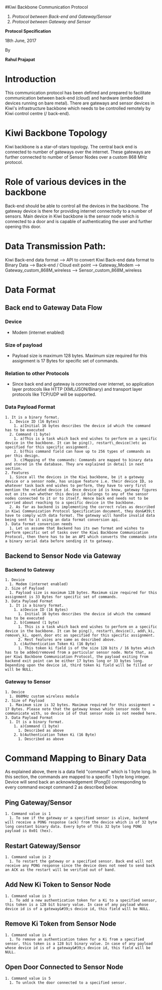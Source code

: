 #Kiwi Backbone Communication Protocol

1. _Protocol between Back-end and Gateway/Sensor_
2. _Protocol between Gateway and Sensor_



**Protocol Specification**

18th June, 2017





By

**Rahul Prajapat**





















# Introduction

This communication protocol has been defined and prepared to facilitate communication between back-end (cloud) and hardware (embedded devices running on bare metal). There are gateways and sensor devices in Kiwi&#39;s infrastructure backbone which needs to be controlled remotely by Kiwi control centre (/ back-end).

# Kiwi Backbone Topology

Kiwi backbone is a star-of-stars topology. The central back end is connected to number of gateways over the internet. These gateways are further connected to number of Sensor Nodes over a custom 868 MHz protocol.

# Role of various devices in the backbone

Back-end should be able to control all the devices in the backbone. The gateway device is there for providing internet connectivity to a number of sensors. Main device in Kiwi backbone is the sensor node which is connected to a door and is capable of authenticating the user and further opening this door.

# Data Transmission Path:

Kiwi Back-end data format --&gt; API to convert Kiwi Back-end data format to Binary Data --&gt; Back-end / Cloud exit point --&gt; Gateway\_Modem --&gt; Gateway\_custom\_868M\_wireless --&gt; Sensor\_custom\_868M\_wireless

# Data Format

## Back end to Gateway Data Flow

### Device
- Modem (internet enabled)

### Size of payload
- Payload size is maximum 128 bytes. Maximum size required for this assignment is 17 Bytes for specific set of commands.

### Relation to other Protocols
- Since back end and gateway is connected over internet, so application layer protocols like HTTP (XML/JSON/Binary) and transport layer protocols like TCP/UDP will be supported.

### Data Payload Format
    1. It is a binary format.
      1. Device ID (16 Bytes)
        1. a)Initial 16 bytes describes the device id which the command has to be executed
      2. Command (1 byte)
        1. a)This is a task which back end wishes to perform on a specific device in the backbone. It can be ping(), restart\_device()etc as specified for this specific assignment.
        2. b)This command field can have up to 256 types of commands as per this design.
        3. c)Mapping of the commands: Commands are mapped to binary data and stored in the database. They are explained in detail in next section.
    2. Features
      1. Since all the devices in the Kiwi backbone, be it a gateway device or a sensor node, has unique feature i.e. their device ID, so whatever task back end wishes to perform, they have to very first mention the related device id. Once device id is know, gateway figures out on its own whether this device id belongs to any of the sensor nodes connected to it or to itself. Hence back end needs not to be worried about reaching to a specific device in the backbone.
      2. As far as backend is implementing the correct rules as described in Kiwi Communication Protocol Specification document, they don&#39;t have to comply with data format. The gateway will handle invalid data being sent to it using an data format conversion api.
    3. Data format conversion needs
      1. Let us assume that Backend has its own format and wishes to perform specific set of tasks over the Kiwi Backbone Communication Protocol, then there has to be an API which converts the commands into a binary serial data before sending it to gateway.

## Backend to Sensor Node via Gateway

### Backend to Gateway
    1. Device
      1. Modem (internet enabled)
    2. Size of Payload
      1. Payload size is maximum 128 bytes. Maximum size required for this assignment is 33 Bytes for specific set of commands.
    3. Data Payload Format
      1. It is a binary format.
        1. a)Device ID (16 Bytes)
          1. Initial 16 bytes describes the device id which the command has to be executed
        2. b)Command (1 byte)
          1. This is a task which back end wishes to perform on a specific device in the backbone. It can be ping(), restart\_device(), add\_ki, remove\_ki, open\_door etc as specified for this specific assignment.
          2. Rest features are same as described above.
        3. c)Authentication Token Ki (16 Byte)
          1. This token ki field is of the size 128 bits / 16 bytes which has to be added/removed from a particular sensor node. Note that, as per Kiwi Backbone Communication Protocol, the payload exiting from backend exit point can be either 17 bytes long or 33 bytes long. Depending upon the device id, third token ki field will be filled or will be NULL.

### Gateway to Sensor
    1. Device
      1. 868MHz custom wireless module
    2. Size of Payload
      1. Maximum size is 32 bytes. Maximum required for this assignment = 17 Bytes. Please note that the gateway knows which sensor node to communicate with, so device id of that sensor node is not needed here.
    3. Data Payload Format
      1. It is a binary format.
        1. a)Command (1 byte)
          1. Described as above
        2. b)Authentication Token Ki (16 Byte)
          1. Described as above


# Command Mapping to Binary Data
As explained above, there is a data field &quot;command&quot; which is 1 byte long. In this section, the commands are mapped to a specific 1 byte long integer. Device will send back an acknowledgement (Pong()) corresponding to every command except command 2 as described below.
## Ping Gateway/Sensor
    1. Command value is 1
      1. To see if the gateway or a specified sensor is alive, backend will receive a PONG response (ack) from the device which is of 32 byte long constant binary data. Every byte of this 32 byte long PONG payload is 0x01 (hex).
## Restart Gateway/Sensor
    1. Command value is 2
      1. To restart the gateway or a specified sensor. Back end will not receive any PONG response since the device does not need to send back an ACK as the restart will be verified out of band.
## Add New Ki Token to Sensor Node
    1. Command value is 3
      1. To add a new authentication token for a Ki to a specified sensor, this token is a 128 bit binary value. In case of any payload whose device id is of a gateway&#39;s device id, this field will be NULL.
## Remove Ki Token from Sensor Node
    1. Command value is 4
      1. To remove an authentication token for a Ki from a specified sensor, this token is a 128 bit binary value. In case of any payload whose device id is of a gateway&#39;s device id, this field will be NULL.
## Open Door Connected to Sensor Node
    1. Command value is 5
      1. To unlock the door connected to a specified sensor.